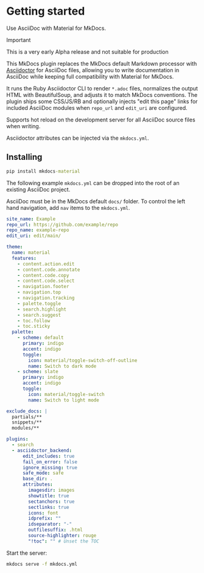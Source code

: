 # Getting started

Use AsciiDoc with Material for MkDocs.

> [!IMPORTANT]
> This is a very early Alpha release and not suitable for production

This MkDocs plugin replaces the MkDocs default Markdown processor with [Asciidoctor](https://asciidoctor.org/) for AsciiDoc files, allowing you to write documentation in AsciiDoc while keeping full compatibility with Material for MkDocs. 

It runs the Ruby Asciidoctor CLI to render `*.adoc` files, normalizes the output HTML with BeautifulSoup, and adjusts it to match MkDocs conventions.
The plugin ships some CSS/JS/RB and optionally injects "edit this page" links for included AsciiDoc modules when `repo_url` and `edit_uri` are configured.

Supports hot reload on the development server for all AsciiDoc source files  when writing.

Asciidoctor attributes can be injected via the `mkdocs.yml`.

## Installing

```cmd
pip install mkdocs-material
```

The following example `mkdocs.yml` can be dropped into the root of an existing AsciiDoc project. 

AsciiDoc must be in the MkDocs default `docs/` folder. To control the left hand navigation, add `nav` items to the `mkdocs.yml`.

```yaml
site_name: Example
repo_url: https://github.com/example/repo
repo_name: example-repo
edit_uri: edit/main/

theme:
  name: material
  features:
    - content.action.edit
    - content.code.annotate
    - content.code.copy
    - content.code.select
    - navigation.footer
    - navigation.top
    - navigation.tracking
    - palette.toggle
    - search.highlight
    - search.suggest
    - toc.follow
    - toc.sticky
  palette:
    - scheme: default
      primary: indigo
      accent: indigo
      toggle:
        icon: material/toggle-switch-off-outline
        name: Switch to dark mode
    - scheme: slate
      primary: indigo
      accent: indigo
      toggle:
        icon: material/toggle-switch
        name: Switch to light mode

exclude_docs: |
  partials/**
  snippets/**
  modules/**

plugins:
  - search
  - asciidoctor_backend:
      edit_includes: true
      fail_on_error: false
      ignore_missing: true
      safe_mode: safe
      base_dir: .
      attributes:
        imagesdir: images
        showtitle: true
        sectanchors: true
        sectlinks: true
        icons: font
        idprefix: ""
        idseparator: "-"
        outfilesuffix: .html
        source-highlighter: rouge
        "!toc": "" # Unset the TOC
```

Start the server:

```cmd
mkdocs serve -f mkdocs.yml
```